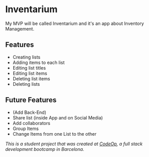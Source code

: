 # Inventarium

My MVP will be called Inventarium and it's an app about Inventory Management.

## Features

- Creating lists
- Adding items to each list
- Editing list titles
- Editing list items
- Deleting list items
- Deleting lists

## Future Features

- (Add Back-End)
- Share list (inside App and on Social Media)
- Add collaborators
- Group Items
- Change Items from one List to the other

_This is a student project that was created at [CodeOp](http://codeop.tech), a full stack development bootcamp in Barcelona._